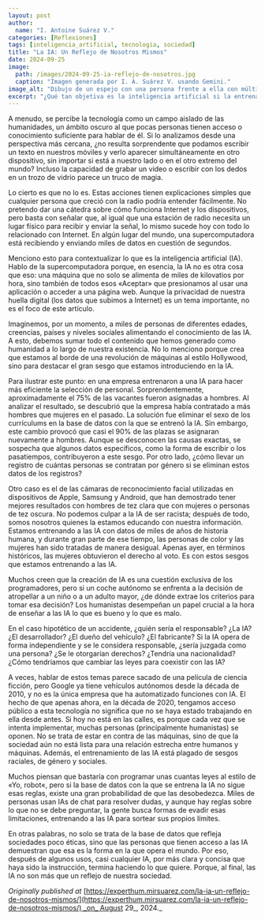 ```yaml
---
layout: post
author:
  name: "I. Antoine Suárez V."
categories: [Reflexiones]
tags: [inteligencia_artificial, tecnologia, sociedad]
title: "La IA: Un Reflejo de Nosotros Mismos"
date: 2024-09-25
image:
  path: /images/2024-09-25-ia-reflejo-de-nosotros.jpg
  caption: "Imagen generada por I. A. Suárez V. usando Gemini."
image_alt: "Dibujo de un espejo con una persona frente a ella con múltiples gadgets en el fondo"
excerpt: "¿Qué tan objetiva es la inteligencia artificial si la entrenamos con datos humanos? Una reflexión sobre los sesgos que perpetuamos en ella."
---
```


A menudo, se percibe la tecnología como un campo aislado de las humanidades, un ámbito oscuro al que pocas personas tienen acceso o conocimiento suficiente para hablar de él. Si lo analizamos desde una perspectiva más cercana, ¿no resulta sorprendente que podamos escribir un texto en nuestros móviles y verlo aparecer simultáneamente en otro dispositivo, sin importar si está a nuestro lado o en el otro extremo del mundo? Incluso la capacidad de grabar un video o escribir con los dedos en un trozo de vidrio parece un truco de magia.

Lo cierto es que no lo es. Estas acciones tienen explicaciones simples que cualquier persona que creció con la radio podría entender fácilmente. No pretendo dar una cátedra sobre cómo funciona Internet y los dispositivos, pero basta con señalar que, al igual que una estación de radio necesita un lugar físico para recibir y enviar la señal, lo mismo sucede hoy con todo lo relacionado con Internet. En algún lugar del mundo, una supercomputadora está recibiendo y enviando miles de datos en cuestión de segundos.

Menciono esto para contextualizar lo que es la inteligencia artificial (IA). Hablo de la supercomputadora porque, en esencia, la IA no es otra cosa que eso: una máquina que no solo se alimenta de miles de kilovatios por hora, sino también de todos esos «Aceptar» que presionamos al usar una aplicación o acceder a una página web. Aunque la privacidad de nuestra huella digital (los datos que subimos a Internet) es un tema importante, no es el foco de este artículo.

Imaginemos, por un momento, a miles de personas de diferentes edades, creencias, países y niveles sociales alimentando el conocimiento de las IA. A esto, debemos sumar todo el contenido que hemos generado como humanidad a lo largo de nuestra existencia. No lo menciono porque crea que estamos al borde de una revolución de máquinas al estilo Hollywood, sino para destacar el gran sesgo que estamos introduciendo en la IA.

Para ilustrar este punto: en una empresa entrenaron a una IA para hacer más eficiente la selección de personal. Sorprendentemente, aproximadamente el 75% de las vacantes fueron asignadas a hombres. Al analizar el resultado, se descubrió que la empresa había contratado a más hombres que mujeres en el pasado. La solución fue eliminar el sexo de los currículums en la base de datos con la que se entrenó la IA. Sin embargo, este cambio provocó que casi el 90% de las plazas se asignaran nuevamente a hombres. Aunque se desconocen las causas exactas, se sospecha que algunos datos específicos, como la forma de escribir o los pasatiempos, contribuyeron a este sesgo. Por otro lado, ¿cómo llevar un registro de cuántas personas se contratan por género si se eliminan estos datos de los registros?

Otro caso es el de las cámaras de reconocimiento facial utilizadas en dispositivos de Apple, Samsung y Android, que han demostrado tener mejores resultados con hombres de tez clara que con mujeres o personas de tez oscura. No podemos culpar a la IA de ser racista; después de todo, somos nosotros quienes la estamos educando con nuestra información. Estamos entrenando a las IA con datos de miles de años de historia humana, y durante gran parte de ese tiempo, las personas de color y las mujeres han sido tratadas de manera desigual. Apenas ayer, en términos históricos, las mujeres obtuvieron el derecho al voto. Es con estos sesgos que estamos entrenando a las IA.

Muchos creen que la creación de IA es una cuestión exclusiva de los programadores, pero si un coche autónomo se enfrenta a la decisión de atropellar a un niño o a un adulto mayor, ¿de dónde extrae los criterios para tomar esa decisión? Los humanistas desempeñan un papel crucial a la hora de enseñar a las IA lo que es bueno y lo que es malo.

En el caso hipotético de un accidente, ¿quién sería el responsable? ¿La IA? ¿El desarrollador? ¿El dueño del vehículo? ¿El fabricante? Si la IA opera de forma independiente y se le considera responsable, ¿sería juzgada como una persona? ¿Se le otorgarían derechos? ¿Tendría una nacionalidad? ¿Cómo tendríamos que cambiar las leyes para coexistir con las IA?

A veces, hablar de estos temas parece sacado de una película de ciencia ficción, pero Google ya tiene vehículos autónomos desde la década de 2010, y no es la única empresa que ha automatizado funciones con IA. El hecho de que apenas ahora, en la década de 2020, tengamos acceso público a esta tecnología no significa que no se haya estado trabajando en ella desde antes. Si hoy no está en las calles, es porque cada vez que se intenta implementar, muchas personas (principalmente humanistas) se oponen. No se trata de estar en contra de las máquinas, sino de que la sociedad aún no está lista para una relación estrecha entre humanos y máquinas. Además, el entrenamiento de las IA está plagado de sesgos raciales, de género y sociales.

Muchos piensan que bastaría con programar unas cuantas leyes al estilo de «Yo, robot«, pero si la base de datos con la que se entrena la IA no sigue esas reglas, existe una gran probabilidad de que las desobedezca. Miles de personas usan IAs de chat para resolver dudas, y aunque hay reglas sobre lo que no se debe preguntar, la gente busca formas de evadir esas limitaciones, entrenando a las IA para sortear sus propios límites.

En otras palabras, no solo se trata de la base de datos que refleja sociedades poco éticas, sino que las personas que tienen acceso a las IA demuestran que esa es la forma en la que opera el mundo. Por eso, después de algunos usos, casi cualquier IA, por más clara y concisa que haya sido la instrucción, termina haciendo lo que quiere. Porque, al final, las IA no son más que un reflejo de nuestra sociedad.

_Originally published at_ [https://experthum.mirsuarez.com/la-ia-un-reflejo-de-nosotros-mismos/](https://experthum.mirsuarez.com/la-ia-un-reflejo-de-nosotros-mismos/) _on_ August 29_, 2024._
